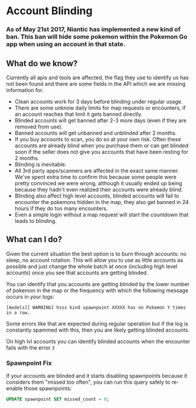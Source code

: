 # Account Blinding

### As of May 21st 2017, Niantic has implemented a new kind of ban. This ban will hide some pokemon within the Pokemon Go app when using an account in that state.

## What do we know?

Currently all apis and tools are affected, the flag they use to identify us has not been found and there are some fields in the API which we are missing information for.

 * Clean accounts work for 3 days before blinding under regular usage.
 * There are some unknow daily limits for map requests or encounters, if an account reaches that limit it gets banned directly.
 * Blinded accounts will get banned after 2-3 more days (even if they are removed from use).
 * Banned accounts will get unbanned and unblinded after 2 months.
 * If you buy accounts to scan, you do so at your own risk. Often these accounts are already blind when you purchase them or can get blinded soon if the seller does not give you accounts that have been resting for 2 months.
 * Blinding is inevitable.
 * All 3rd party apps/scanners are affected in the exact same manner. We've spent extra time to confirm this because some people were pretty convinced we were wrong, although it usually ended up being because they hadn't even realized their accounts were already blind.
 * Blinding also affect high level accounts, blinded accounts will fail to encounter the pokemons hidden in the map, they also get banned in 24 hours if they do too many encounters.
 * Even a simple login without a map request will start the countdown that leads to blinding.

## What can I do?

Given the current situation the best option is to burn through accounts: no sleep, no account rotation. This will allow you to use as little accounts as possible and just change the whole batch at once (including high level accounts) once you see that accounts are getting blinded.

You can identify that you accounts are getting blinded by the lower number of pokemon in the map or the frequency with which the following message occurs in your logs:

```
[models][ WARNING] hsss kind spawnpoint XXXXX has no Pokemon Y times in a row.
```

Some errors like that are expected during regular operation but if the log is constantly spammed with this, then you are likely getting blinded accounts.

On high lvl accounts you can identify blinded accounts when the encounter fails with the error `3`

### Spawnpoint Fix

If your accounts are blinded and it starts disabling spawnpoints because it considers them "missed too often", you can run this query safely to re-enable those spawnpoints:
```sql
UPDATE spawnpoint SET missed_count = 0;
```
